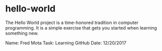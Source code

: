 # hello-world
The Hello World project is a time-honored tradition in computer programming. It is a simple exercise that gets you started when learning something new.

Name: Fred Mota
Task: Learning GitHub
Date: 12/20/2017
